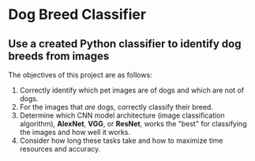 # Dog Breed Classifier
## Use a created Python classifier to identify dog breeds from images

The objectives of this project are as follows:
1. Correctly identify which pet images are of dogs and which are not of dogs.
2. For the images that *are* dogs, correctly classify their breed. 
3. Determine which CNN model architecture (image classification algorithm), **AlexNet**, **VGG**, or **ResNet**, works the "best" for classifying the images and how well it works.
4. Consider how long these tasks take and how to maximize time resources and accuracy.

